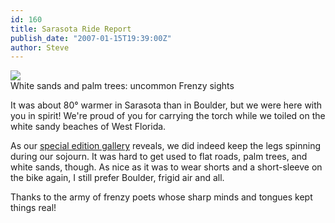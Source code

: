 ```yaml
---
id: 160
title: Sarasota Ride Report
publish_date: "2007-01-15T19:39:00Z"
author: Steve
---
```


[![](http://lh4.ggpht.com/_MLtKexEhbk0/Sr_WMc_rzqI/AAAAAAAAAcc/vfJkUdMMicQ/s2400/P2010005.JPG)](http://picasaweb.google.com/icegulch14/SarasotaPostHolidaysVisit)  
White sands and palm trees: uncommon Frenzy sights

It was about 80° warmer in Sarasota than in Boulder, but we were here with you in spirit! We're proud of you for carrying the torch while we toiled on the white sandy beaches of West Florida.

As our [special edition gallery](http://picasaweb.google.com/icegulch14/SarasotaPostHolidaysVisit) reveals, we did indeed keep the legs spinning during our sojourn. It was hard to get used to flat roads, palm trees, and white sands, though. As nice as it was to wear shorts and a short-sleeve on the bike again, I still prefer Boulder, frigid air and all.

Thanks to the army of frenzy poets whose sharp minds and tongues kept things real!
